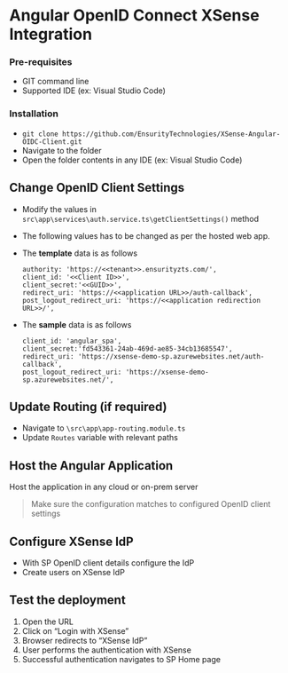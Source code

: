 # Angular OpenID Connect XSense Integration

### Pre-requisites

* GIT command line
* Supported IDE (ex: Visual Studio Code)

### Installation

- ```git clone https://github.com/EnsurityTechnologies/XSense-Angular-OIDC-Client.git```
- Navigate to the folder
- Open the folder contents in any IDE (ex: Visual Studio Code)

## Change OpenID Client Settings

- Modify the values in `src\app\services\auth.service.ts\getClientSettings()` method

- The following values has to be changed as per the hosted web app.

- The **template** data is as follows
  ```
  authority: 'https://<<tenant>>.ensurityzts.com/',
  client_id: '<<Client ID>>',
  client_secret:'<<GUID>>',
  redirect_uri: 'https://<<application URL>>/auth-callback',
  post_logout_redirect_uri: 'https://<<application redirection URL>>/',
  ```

- The **sample** data is as follows
  ```
  client_id: 'angular_spa',
  client_secret:'fd543361-24ab-469d-ae85-34cb13685547',
  redirect_uri: 'https://xsense-demo-sp.azurewebsites.net/auth-callback',
  post_logout_redirect_uri: 'https://xsense-demo-sp.azurewebsites.net/',
  ```
  
## Update Routing (if required)

- Navigate to `\src\app\app-routing.module.ts`
- Update `Routes` variable with relevant paths

## Host the Angular Application

Host the application in any cloud or on-prem server

> Make sure the configuration matches to configured OpenID client settings

## Configure XSense IdP

- With SP OpenID client details configure the IdP
- Create users on XSense IdP

## Test the deployment

1. Open the URL
2. Click on “Login with XSense”
3. Browser redirects to “XSense IdP”
4. User performs the authentication with XSense
5. Successful authentication navigates to SP Home page
